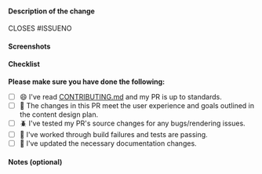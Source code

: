 #### Description of the change

<!-- Please add a description of your changes -->

CLOSES #ISSUENO <!-- Please create a issue before a pull request for better collaboration 💪 -->

#### Screenshots

<!-- Please add screenshots if applicable. Otherwise, remove this section -->

#### Checklist

**Please make sure you have done the following:**

- [ ] 😄 I've read [CONTRIBUTING.md](https://github.com/web3community/DEV-NFT/blob/main/CONTRIBUTING.md) and my PR is up to standards.
- [ ] 🎨 The changes in this PR meet the user experience and goals outlined in the content design plan.
- [ ] 🪲 I've tested my PR's source changes for any bugs/rendering issues.
- [ ] 🧪 I've worked through build failures and tests are passing.
- [ ] 📄 I've updated the necessary documentation changes.

#### Notes (optional)

<!--
  Add something you wanna tell the reviewers like:
    - Ask us any questions you have to ship the PR properly.
    - If your PR is large or complex, use a table to highlight changes with high user impact
    - Discuss test failures
    - Versioning issues
    - Enything else reviewers should know to consider the overall user experience of the pull equest
-->
